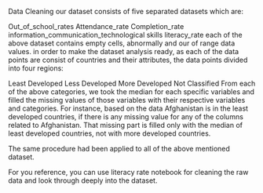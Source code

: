 Data Cleaning
our dataset consists of five separated datasets which are:

Out_of_school_rates
Attendance_rate
Completion_rate
information_communication_technological skills
literacy_rate
each of the above dataset contains empty cells, abnormally and our of range data values. in order to make the dataset analysis ready, as each of the data points are consist of countries and their attributes, the data points divided into four regions:

Least Developed
Less Developed
More Developed
Not Classified
From each of the above categories, we took the median for each specific variables and filled the missing values of those variables with their respective variables and categories. For instance, based on the data Afghanistan is in the least developed countries, if there is any missing value for any of the columns related to Afghanistan. That missing part is filled only with the median of least developed countries, not with more developed countries.

The same procedure had been applied to all of the above mentioned dataset.

For you reference, you can use literacy rate notebook for cleaning the raw data and look through deeply into the dataset.
